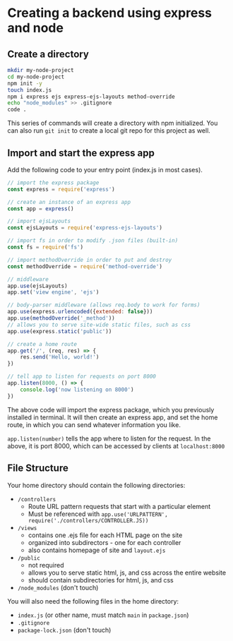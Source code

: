 # Creating a backend using express and node
## Create a directory
```bash
mkdir my-node-project
cd my-node-project
npm init -y
touch index.js 
npm i express ejs express-ejs-layouts method-override
echo "node_modules" >> .gitignore
code .
```

This series of commands will create a directory with npm initialized. You can also run `git init` to create a local git repo for this project as well.

## Import and start the express app
Add the following code to your entry point (index.js in most cases).
```js
// import the express package
const express = require('express')

// create an instance of an express app
const app = express()

// import ejsLayouts
const ejsLayouts = require('express-ejs-layouts')

// import fs in order to modify .json files (built-in)
const fs = require('fs')

// import methodOverride in order to put and destroy
const methodOverride = require('method-override')

// middleware
app.use(ejsLayouts)
app.set('view engine', 'ejs')

// body-parser middleware (allows req.body to work for forms)
app.use(express.urlencoded({extended: false}))
app.use(methodOverride('_method'))
// allows you to serve site-wide static files, such as css
app.use(express.static('public'))

// create a home route
app.get('/', (req, res) => {
    res.send('Hello, world!')
})

// tell app to listen for requests on port 8000
app.listen(8000, () => {
    console.log('now listening on 8000')
})
```

The above code will import the express package, which you previously installed in terminal. It will then create an express app, and set the home route, in which you can send whatever information you like.

`app.listen(number)` tells the app where to listen for the request. In the above, it is port 8000, which can be accessed by clients at `localhost:8000`

## File Structure
Your home directory should contain the following directories:
* `/controllers`
  * Route URL pattern requests that start with a particular element
  * Must be referenced with `app.use('URLPATTERN', require('./controllers/CONTROLLER.JS))`
* `/views`
  * contains one .ejs file for each HTML page on the site
  * organized into subdirectors - one for each controller
  * also contains homepage of site and `layout.ejs`
* `/public`
  * not required
  * allows you to serve static html, js, and css across the entire website
  * should contain subdirectories for html, js, and css
* `/node_modules` (don't touch)

You will also need the following files in the home directory:
* `index.js` (or other name, must match `main` in `package.json`)
* `.gitignore`
* `package-lock.json` (don't touch)